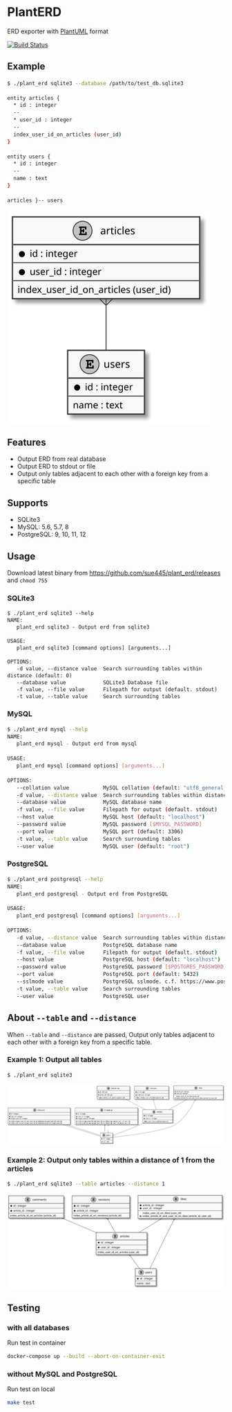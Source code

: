 # PlantERD
ERD exporter with [PlantUML](https://plantuml.com/) format

[![Build Status](https://github.com/sue445/plant_erd/workflows/test/badge.svg?branch=master)](https://github.com/sue445/plant_erd/actions?query=workflow%3Atest)

## Example
```bash
$ ./plant_erd sqlite3 --database /path/to/test_db.sqlite3

entity articles {
  * id : integer
  --
  * user_id : integer
  --
  index_user_id_on_articles (user_id)
}

entity users {
  * id : integer
  --
  name : text
}

articles }-- users
```

![example](./img/example.svg)

## Features
* Output ERD from real database
* Output ERD to stdout or file
* Output only tables adjacent to each other with a foreign key from a specific table

## Supports
* SQLite3
* MySQL: 5.6, 5.7, 8
* PostgreSQL: 9, 10, 11, 12

## Usage
Download latest binary from https://github.com/sue445/plant_erd/releases and `chmod 755`

### SQLite3
```
$ ./plant_erd sqlite3 --help
NAME:
   plant_erd sqlite3 - Output erd from sqlite3

USAGE:
   plant_erd sqlite3 [command options] [arguments...]

OPTIONS:
   -d value, --distance value  Search surrounding tables within distance (default: 0)
   --database value            SQLite3 Database file
   -f value, --file value      Filepath for output (default. stdout)
   -t value, --table value     Search surrounding tables
```

### MySQL
```bash
$ ./plant_erd mysql --help
NAME:
   plant_erd mysql - Output erd from mysql

USAGE:
   plant_erd mysql [command options] [arguments...]

OPTIONS:
   --collation value           MySQL collation (default: "utf8_general_ci")
   -d value, --distance value  Search surrounding tables within distance (default: 0)
   --database value            MySQL database name
   -f value, --file value      Filepath for output (default. stdout)
   --host value                MySQL host (default: "localhost")
   --password value            MySQL password [$MYSQL_PASSWORD]
   --port value                MySQL port (default: 3306)
   -t value, --table value     Search surrounding tables
   --user value                MySQL user (default: "root")
```

### PostgreSQL
```bash
$ ./plant_erd postgresql --help
NAME:
   plant_erd postgresql - Output erd from PostgreSQL

USAGE:
   plant_erd postgresql [command options] [arguments...]

OPTIONS:
   -d value, --distance value  Search surrounding tables within distance (default: 0)
   --database value            PostgreSQL database name
   -f value, --file value      Filepath for output (default. stdout)
   --host value                PostgreSQL host (default: "localhost")
   --password value            PostgreSQL password [$POSTGRES_PASSWORD]
   --port value                PostgreSQL port (default: 5432)
   --sslmode value             PostgreSQL sslmode. c.f. https://www.postgresql.org/docs/current/libpq-connect.html#LIBPQ-PARAMKEYWORDS (default: "disable")
   -t value, --table value     Search surrounding tables
   --user value                PostgreSQL user
```

## About `--table` and `--distance`
When `--table` and `--distance` are passed, Output only tables adjacent to each other with a foreign key from a specific table.

### Example 1: Output all tables
```bash
$ ./plant_erd sqlite3
```

![example all](img/example-all.svg)

### Example 2: Output only tables within a distance of 1 from the articles
```bash
$ ./plant_erd sqlite3 --table articles --distance 1
```

![example distance 1 from articles](img/example-distance-1-from-articles.svg)

## Testing
### with all databases
Run test in container

```bash
docker-compose up --build --abort-on-container-exit
```

### without MySQL and PostgreSQL
Run test on local

```bash
make test
```
